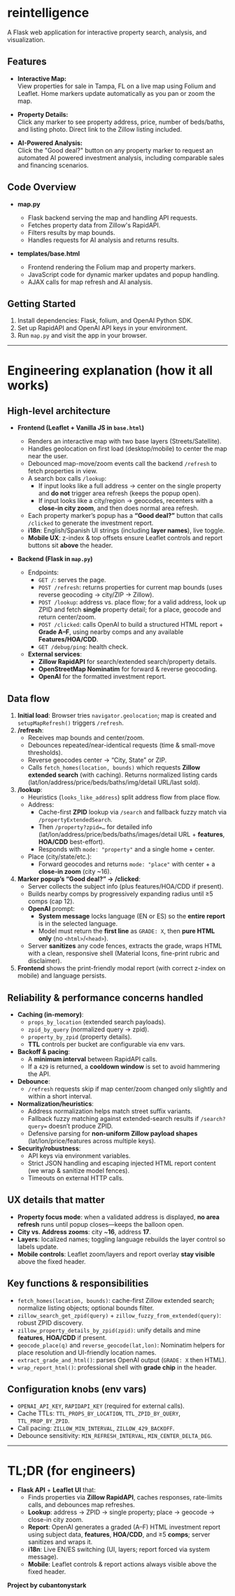 # reintelligence

A Flask web application for interactive property search, analysis, and visualization.

## Features

- **Interactive Map:**  
  View properties for sale in Tampa, FL on a live map using Folium and Leaflet. Home markers update automatically as you pan or zoom the map.

- **Property Details:**  
  Click any marker to see property address, price, number of beds/baths, and listing photo. Direct link to the Zillow listing included.

- **AI-Powered Analysis:**  
  Click the "Good deal?" button on any property marker to request an automated AI powered investment analysis, including comparable sales and financing scenarios.

## Code Overview

- **map.py**  
  - Flask backend serving the map and handling API requests.
  - Fetches property data from Zillow's RapidAPI.
  - Filters results by map bounds.
  - Handles requests for AI analysis and returns results.

- **templates/base.html**  
  - Frontend rendering the Folium map and property markers.
  - JavaScript code for dynamic marker updates and popup handling.
  - AJAX calls for map refresh and AI analysis.

## Getting Started

1. Install dependencies: Flask, folium, and OpenAI Python SDK.
2. Set up RapidAPI and OpenAI API keys in your environment.
3. Run `map.py` and visit the app in your browser.

---

# Engineering explanation (how it all works)

## High-level architecture
- **Frontend (Leaflet + Vanilla JS in `base.html`)**
  - Renders an interactive map with two base layers (Streets/Satellite).
  - Handles geolocation on first load (desktop/mobile) to center the map near the user.
  - Debounced map-move/zoom events call the backend `/refresh` to fetch properties in view.
  - A search box calls `/lookup`:
    - If input looks like a full address → center on the single property and **do not** trigger area refresh (keeps the popup open).
    - If input looks like a city/region → geocodes, recenters with a **close-in city zoom**, and then does normal area refresh.
  - Each property marker’s popup has a **“Good deal?”** button that calls `/clicked` to generate the investment report.
  - **i18n**: English/Spanish UI strings (including **layer names**), live toggle.
  - **Mobile UX**: z-index & top offsets ensure Leaflet controls and report buttons sit **above** the header.

- **Backend (Flask in `map.py`)**
  - Endpoints:
    - `GET /`: serves the page.
    - `POST /refresh`: returns properties for current map bounds (uses reverse geocoding → city/ZIP → Zillow).
    - `POST /lookup`: address vs. place flow; for a valid address, look up ZPID and fetch **single** property detail; for a place, geocode and return center/zoom.
    - `POST /clicked`: calls OpenAI to build a structured HTML report + **Grade A–F**, using nearby comps and any available **Features/HOA/CDD**.
    - `GET /debug/ping`: health check.
  - **External services**:
    - **Zillow RapidAPI** for search/extended search/property details.
    - **OpenStreetMap Nominatim** for forward & reverse geocoding.
    - **OpenAI** for the formatted investment report.

## Data flow
1. **Initial load**: Browser tries `navigator.geolocation`; map is created and `setupMapRefresh()` triggers `/refresh`.
2. **/refresh**:
   - Receives map bounds and center/zoom.
   - Debounces repeated/near-identical requests (time & small-move thresholds).
   - Reverse geocodes center → “City, State” or ZIP.
   - Calls `fetch_homes(location, bounds)` which requests **Zillow extended search** (with caching). Returns normalized listing cards (lat/lon/address/price/beds/baths/img/detail URL/last sold).
3. **/lookup**:
   - Heuristics (`looks_like_address`) split address flow from place flow.
   - Address:
     - Cache-first **ZPID** lookup via `/search` and fallback fuzzy match via `/propertyExtendedSearch`.
     - Then `/property?zpid=…` for detailed info (lat/lon/address/price/beds/baths/images/detail URL + **features**, **HOA/CDD** best-effort).
     - Responds with `mode: "property"` and a single home + center.
   - Place (city/state/etc.):
     - Forward geocodes and returns `mode: "place"` with center + a **close-in zoom** (city ~16).
4. **Marker popup’s “Good deal?” → /clicked**:
   - Server collects the subject info (plus features/HOA/CDD if present).
   - Builds nearby comps by progressively expanding radius until ≥5 comps (cap 12).
   - **OpenAI** prompt:
     - **System message** locks language (EN or ES) so the **entire report** is in the selected language.
     - Model must return the **first line** as `GRADE: X`, then **pure HTML only** (no `<html>`/`<head>`).
   - Server **sanitizes** any code fences, extracts the grade, wraps HTML with a clean, responsive shell (Material Icons, fine-print rubric and disclaimer).
5. **Frontend** shows the print-friendly modal report (with correct z-index on mobile) and language persists.

## Reliability & performance concerns handled
- **Caching (in-memory)**:
  - `props_by_location` (extended search payloads).
  - `zpid_by_query` (normalized query → zpid).
  - `property_by_zpid` (property details).
  - **TTL** controls per bucket are configurable via env vars.
- **Backoff & pacing**:
  - A **minimum interval** between RapidAPI calls.
  - If a `429` is returned, a **cooldown window** is set to avoid hammering the API.
- **Debounce**:
  - `/refresh` requests skip if map center/zoom changed only slightly and within a short interval.
- **Normalization/heuristics**:
  - Address normalization helps match street suffix variants.
  - Fallback fuzzy matching against extended-search results if `/search?query=` doesn’t produce ZPID.
  - Defensive parsing for **non-uniform Zillow payload shapes** (lat/lon/price/features across multiple keys).
- **Security/robustness**:
  - API keys via environment variables.
  - Strict JSON handling and escaping injected HTML report content (we wrap & sanitize model fences).
  - Timeouts on external HTTP calls.

## UX details that matter
- **Property focus mode**: when a validated address is displayed, **no area refresh** runs until popup closes—keeps the balloon open.
- **City vs. Address zooms**: city ~**16**, address **17**.
- **Layers**: localized names; toggling language rebuilds the layer control so labels update.
- **Mobile controls**: Leaflet zoom/layers and report overlay **stay visible** above the fixed header.

## Key functions & responsibilities
- `fetch_homes(location, bounds)`: cache-first Zillow extended search; normalize listing objects; optional bounds filter.
- `zillow_search_get_zpid(query)` + `zillow_fuzzy_from_extended(query)`: robust ZPID discovery.
- `zillow_property_details_by_zpid(zpid)`: unify details and mine **features**, **HOA/CDD** if present.
- `geocode_place(q)` and `reverse_geocode(lat,lon)`: Nominatim helpers for place resolution and UI-friendly location names.
- `extract_grade_and_html()`: parses OpenAI output (`GRADE: X` then HTML).
- `wrap_report_html()`: professional shell with **grade chip** in the header.

## Configuration knobs (env vars)
- `OPENAI_API_KEY`, `RAPIDAPI_KEY` (required for external calls).
- Cache TTLs: `TTL_PROPS_BY_LOCATION`, `TTL_ZPID_BY_QUERY`, `TTL_PROP_BY_ZPID`.
- Call pacing: `ZILLOW_MIN_INTERVAL`, `ZILLOW_429_BACKOFF`.
- Debounce sensitivity: `MIN_REFRESH_INTERVAL`, `MIN_CENTER_DELTA_DEG`.

---

# TL;DR (for engineers)

- **Flask API** + **Leaflet UI** that:
  - Finds properties via **Zillow RapidAPI**, caches responses, rate-limits calls, and debounces map refreshes.
  - **Lookup**: address → ZPID → single property; place → geocode → close-in city zoom.
  - **Report**: OpenAI generates a graded (A–F) HTML investment report using subject data, **features**, **HOA/CDD**, and ≥5 **comps**; server sanitizes and wraps it.
  - **i18n**: Live EN/ES switching (UI, layers; report forced via system message).
  - **Mobile**: Leaflet controls & report actions always visible above the fixed header.


**Project by cubantonystark**
